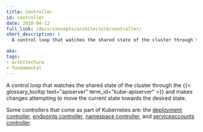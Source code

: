 ```yaml
---
title: Controller
id: controller
date: 2018-04-12
full_link: /docs/concepts/architecture/controller/
short_description: >
  A control loop that watches the shared state of the cluster through the apiserver and makes changes attempting to move the current state towards the desired state.

aka: 
tags:
- architecture
- fundamental
---
```

 A control loop that watches the shared state of the cluster through the {{< glossary_tooltip text="apiserver" term_id="kube-apiserver" >}} and makes changes attempting to move the current state towards the desired state.

<!--more-->

Some controllers that come as part of Kubernetes are: the [deployment controller](/docs/reference/controllers/deployment/), [endpoints controller](/docs/reference/controllers/endpoint), [namespace controller](/docs/reference/controllers/namespace]), and [serviceaccounts controller](/docs/reference/controllers/serviceaccount).

